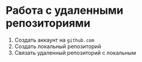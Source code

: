 # Работа с удаленными репозиториями

1. Создать аккаунт на `github.com`
2. Создать локальный репозиторий
3. Связать удаленный репозиторий с локальным